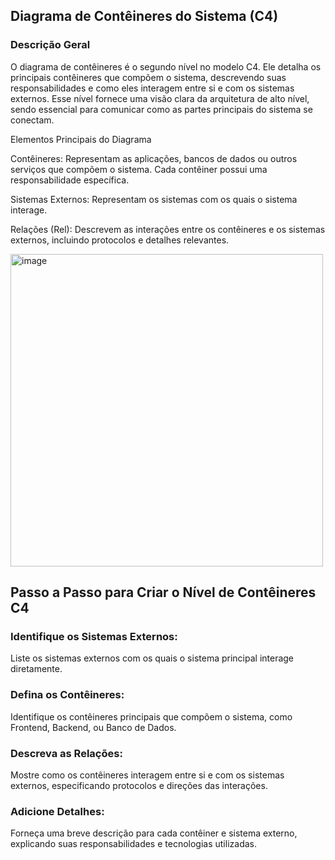 ## Diagrama de Contêineres do Sistema (C4)

### Descrição Geral

O diagrama de contêineres é o segundo nível no modelo C4. Ele detalha os principais contêineres que compõem o sistema, descrevendo suas responsabilidades e como eles interagem entre si e com os sistemas externos. Esse nível fornece uma visão clara da arquitetura de alto nível, sendo essencial para comunicar como as partes principais do sistema se conectam.

Elementos Principais do Diagrama

Contêineres: Representam as aplicações, bancos de dados ou outros serviços que compõem o sistema. Cada contêiner possui uma responsabilidade específica.

Sistemas Externos: Representam os sistemas com os quais o sistema interage.

Relações (Rel): Descrevem as interações entre os contêineres e os sistemas externos, incluindo protocolos e detalhes relevantes.

<img width="500" alt="image" src="https://github.com/user-attachments/assets/eeec128b-cdf4-42a2-b3bb-6e085f28c783" />

## Passo a Passo para Criar o Nível de Contêineres C4

### Identifique os Sistemas Externos:

Liste os sistemas externos com os quais o sistema principal interage diretamente.

### Defina os Contêineres:

Identifique os contêineres principais que compõem o sistema, como Frontend, Backend, ou Banco de Dados.

### Descreva as Relações:

Mostre como os contêineres interagem entre si e com os sistemas externos, especificando protocolos e direções das interações.

### Adicione Detalhes:

Forneça uma breve descrição para cada contêiner e sistema externo, explicando suas responsabilidades e tecnologias utilizadas.
